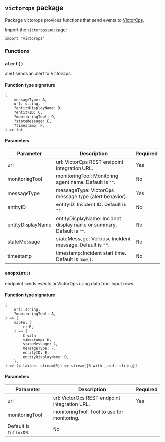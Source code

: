 ## `victorops` package

Package victorops provides functions that send events to [VictorOps](https://victorops.com/).

Import the `victorops` package:

```flux
import "victorops"
```

### Functions

### `alert()`

alert sends an alert to VictorOps.

#### Function type signature

```flux
(
    messageType: A,
    url: string,
    ?entityDisplayName: B,
    ?entityID: C,
    ?monitoringTool: D,
    ?stateMessage: E,
    ?timestamp: F,
) => int
```

#### Parameters

| Parameter | Description | Required |
| --- | --- | --- |
| url | url: VictorOps REST endpoint integration URL. | Yes |
| monitoringTool | monitoringTool: Monitoring agent name. Default is `""`. | No |
| messageType | messageType: VictorOps message type (alert behavior). | Yes |
| entityID | entityID: Incident ID. Default is `""`. | No |
| entityDisplayName | entityDisplayName: Incident display name or summary. Default is `""`. | No |
| stateMessage | stateMessage: Verbose incident message. Default is `""`. | No |
| timestamp | timestamp: Incident start time. Default is `now()`. | No |
### `endpoint()`

endpoint sends events to VictorOps using data from input rows.

#### Function type signature

```flux
(
    url: string,
    ?monitoringTool: A,
) => (
    mapFn: (
        r: B,
    ) => {
        C with
        timestamp: H,
        stateMessage: G,
        messageType: F,
        entityID: E,
        entityDisplayName: D,
    },
) => (<-tables: stream[B]) => stream[{B with _sent: string}]
```

#### Parameters

| Parameter | Description | Required |
| --- | --- | --- |
| url | url: VictorOps REST endpoint integration URL. | Yes |
| monitoringTool | monitoringTool: Tool to use for monitoring.
  Default is `InfluxDB`. | No |
